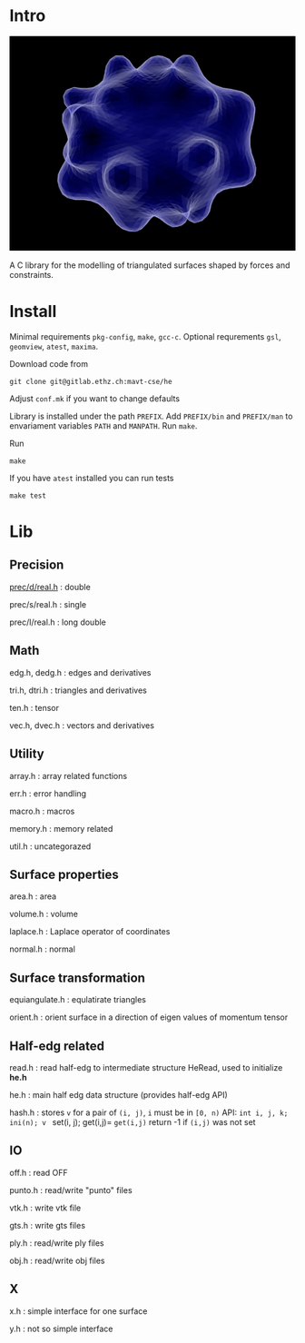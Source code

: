 Intro
=====

![Intro image](img/rbc/sde/00006.png)

A C library for the modelling of triangulated surfaces shaped by forces
and constraints.

Install
=======

Minimal requirements `pkg-config`, `make`, `gcc-c`. Optional
requrements `gsl`, `geomview`, `atest`, `maxima`.

Download code from
```
git clone git@gitlab.ethz.ch:mavt-cse/he
```

Adjust `conf.mk` if you want to change defaults

Library is installed under the path `PREFIX`. Add `PREFIX/bin` and
`PREFIX/man` to envariament variables `PATH` and `MANPATH`. Run
`make`.

Run
```
make
```

If you have `atest` installed you can run tests
```
make test
```

Lib
===

Precision
---------

[prec/d/real.h](lib/prec/d/real.h)
:   double

prec/s/real.h
:   single

prec/l/real.h
:   long double

Math
----

edg.h, dedg.h
:   edges and derivatives

tri.h, dtri.h
:   triangles and derivatives

ten.h
:   tensor

vec.h, dvec.h
:   vectors and derivatives

Utility
-------

array.h
:   array related functions

err.h
:   error handling

macro.h
:   macros

memory.h
:   memory related

util.h
:   uncategorazed

Surface properties
---------------

area.h
:   area

volume.h
:   volume

laplace.h
:   Laplace operator of coordinates

normal.h
:   normal

Surface transformation
-------------------

equiangulate.h
:   equlatirate triangles

orient.h
:   orient surface in a direction of eigen values of momentum tensor

Half-edg related
----------------

read.h
:   read half-edg to intermediate structure HeRead, used to initialize
	**he.h**

he.h
:   main half edg data structure (provides half-edg API)

hash.h
:   stores `v` for a pair of `(i, j)`, `i` must be in `[0, n)` API:
	`int i, j, k;` `ini(n); v ` set(i, j); get(i,j)= `get(i,j)` return
	-1 if `(i,j)` was not set

IO
--

off.h
:   read OFF

punto.h
:   read/write "punto" files

vtk.h
:   write vtk file

gts.h
:   write gts files

ply.h
:   read/write ply files

obj.h
:   read/write obj files

X
-

x.h
:   simple interface for one surface

y.h
:   not so simple interface
